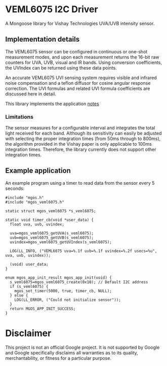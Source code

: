 # VEML6075 I2C Driver

A Mongoose library for Vishay Technologies UVA/UVB intensity sensor.

## Implementation details

The VEML6075 sensor can be configured in continuous or one-shot measurement
modes, and upon each measurement returns the 16-bit raw counters for UVA, UVB,
visual and IR bands. Using conversion coefficients, the UVIndex can be returned
using these data points.

An accurate VEML6075 UVI sensing system requires visible and infrared noise
compensation and a teflon diffusor for cosine angular response correction. The
UVI formulas and related UVI formula coefficients are discussed here in detail.

This library implements the application [notes](https://www.vishay.com/docs/84339/designingveml6075.pdf)

### Limitations

The sensor measures for a configurable interval and integrates the total light
received for each band. Although its sensitivity can easily be adjusted with
selecting the proper integration times (from 50ms through to 800ms), the
algorithm provided in the Vishay paper is only applicable to 100ms integration
times. Therefore, the library currently does not support other integration
times.

## Example application

An example program using a timer to read data from the sensor every 5 seconds:

```
#include "mgos.h"
#include "mgos_veml6075.h"

static struct mgos_veml6075 *s_veml6075;

static void timer_cb(void *user_data) {
  float uva, uvb, uvindex;

  uva=mgos_veml6075_getUVA(s_veml6075);
  uvb=mgos_veml6075_getUVB(s_veml6075);
  uvindex=mgos_veml6075_getUVIndex(s_veml6075);

  LOG(LL_INFO, ("VEML6075 uva=%.1f uvb=%.1f uvindex=%.2f usecs=%u", uva, uvb, uvindex));

  (void) user_data;
}

enum mgos_app_init_result mgos_app_init(void) {
  s_veml6075=mgos_veml6075_create(0x10); // Default I2C address
  if (s_veml6075) {
    mgos_set_timer(5000, true, timer_cb, NULL);
  } else {
    LOG(LL_ERROR, ("Could not initialize sensor"));
  }
  return MGOS_APP_INIT_SUCCESS;
}
```


# Disclaimer

This project is not an official Google project. It is not supported by Google
and Google specifically disclaims all warranties as to its quality,
merchantability, or fitness for a particular purpose.
